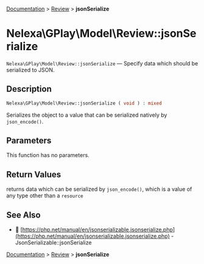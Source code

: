 [Documentation](../../README.md) > [Review](README.md) > **jsonSerialize**

# Nelexa\GPlay\Model\Review::jsonSerialize
`Nelexa\GPlay\Model\Review::jsonSerialize` — Specify data which should be serialized to JSON.

## Description
```php
Nelexa\GPlay\Model\Review::jsonSerialize ( void ) : mixed
```
Serializes the object to a value that can be serialized natively by `json_encode()`.

## Parameters
This function has no parameters.

## Return Values
returns data which can be serialized by `json_encode()`,
which is a value of any type other than a `resource`

## See Also
* :link: [https://php.net/manual/en/jsonserializable.jsonserialize.php](https://php.net/manual/en/jsonserializable.jsonserialize.php) - JsonSerializable::jsonSerialize

[Documentation](../../README.md) > [Review](README.md) > **jsonSerialize**

